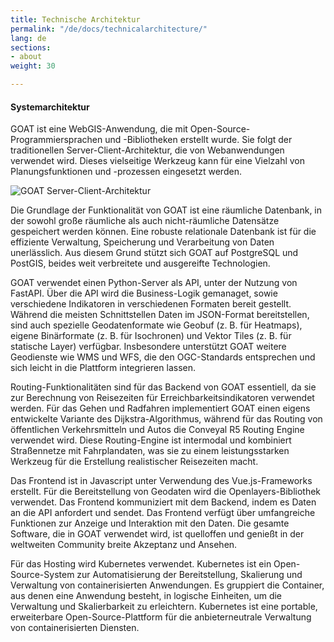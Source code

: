 ```yaml
---
title: Technische Architektur
permalink: "/de/docs/technicalarchitecture/"
lang: de
sections:
- about
weight: 30

---
```

#### Systemarchitektur

GOAT ist eine WebGIS-Anwendung, die mit Open-Source-Programmiersprachen und -Bibliotheken erstellt wurde. Sie folgt der traditionellen Server-Client-Architektur, die von Webanwendungen verwendet wird. Dieses vielseitige Werkzeug kann für eine Vielzahl von Planungsfunktionen und -prozessen eingesetzt werden.

![GOAT Server-Client-Architektur](/images/docs/about/server-client-architecture.webp "Server-Client-Architektur")

Die Grundlage der Funktionalität von GOAT ist eine räumliche Datenbank, in der sowohl große räumliche als auch nicht-räumliche Datensätze gespeichert werden können. Eine robuste relationale Datenbank ist für die effiziente Verwaltung, Speicherung und Verarbeitung von Daten unerlässlich. Aus diesem Grund stützt sich GOAT auf PostgreSQL und PostGIS, beides weit verbreitete und ausgereifte Technologien.

GOAT verwendet einen Python-Server als API, unter der Nutzung von FastAPI. Über die API wird die Business-Logik gemanaget, sowie verschiedene Indikatoren in verschiedenen Formaten bereit gestellt. Während die meisten Schnittstellen Daten im JSON-Format bereitstellen, sind auch spezielle Geodatenformate wie Geobuf (z. B. für Heatmaps), eigene Binärformate (z. B. für Isochronen) und Vektor Tiles (z. B. für statische Layer) verfügbar. Insbesondere unterstützt GOAT weitere Geodienste wie WMS und WFS, die den OGC-Standards entsprechen und sich leicht in die Plattform integrieren lassen.

Routing-Funktionalitäten sind für das Backend von GOAT essentiell, da sie zur Berechnung von Reisezeiten für Erreichbarkeitsindikatoren verwendet werden. Für das Gehen und Radfahren implementiert GOAT einen eigens entwickelte Variante des Dijkstra-Algorithmus, während für das Routing von öffentlichen Verkehrsmitteln und Autos die Conveyal R5 Routing Engine verwendet wird. Diese Routing-Engine ist intermodal und kombiniert Straßennetze mit Fahrplandaten, was sie zu einem leistungsstarken Werkzeug für die Erstellung realistischer Reisezeiten macht.

Das Frontend ist in Javascript unter Verwendung des Vue.js-Frameworks erstellt. Für die Bereitstellung von Geodaten wird die Openlayers-Bibliothek verwendet. Das Frontend kommuniziert mit dem Backend, indem es Daten an die API anfordert und sendet. Das Frontend verfügt über umfangreiche Funktionen zur Anzeige und Interaktion mit den Daten. Die gesamte Software, die in GOAT verwendet wird, ist quelloffen und genießt in der weltweiten Community breite Akzeptanz und Ansehen. 

Für das Hosting wird Kubernetes verwendet. Kubernetes ist ein Open-Source-System zur Automatisierung der Bereitstellung, Skalierung und Verwaltung von containerisierten Anwendungen. Es gruppiert die Container, aus denen eine Anwendung besteht, in logische Einheiten, um die Verwaltung und Skalierbarkeit zu erleichtern. Kubernetes ist eine portable, erweiterbare Open-Source-Plattform für die anbieterneutrale Verwaltung von containerisierten Diensten.

